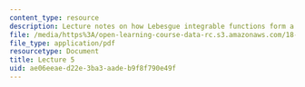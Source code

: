 ```yaml
---
content_type: resource
description: Lecture notes on how Lebesgue integrable functions form a linear space.
file: /media/https%3A/open-learning-course-data-rc.s3.amazonaws.com/18-102-introduction-to-functional-analysis-spring-2009/ae06eeaed22e3ba3aadeb9f8f790e49f_MIT18_102s09_lec05.pdf
file_type: application/pdf
resourcetype: Document
title: Lecture 5
uid: ae06eeae-d22e-3ba3-aade-b9f8f790e49f
---
```

